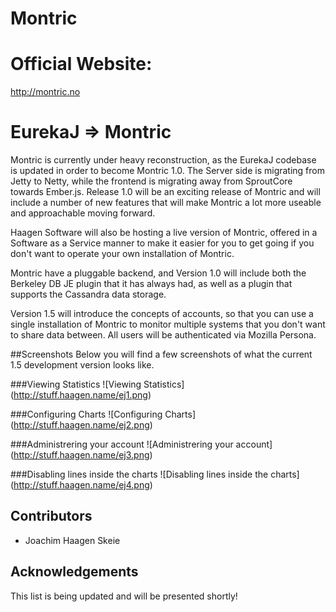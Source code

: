 Montric
======================================

# Official Website: 

<a href="http://montric.no">http://montric.no</a>

# EurekaJ => Montric
Montric is currently under heavy reconstruction, as the EurekaJ codebase is updated in order to become Montric 1.0. The Server side is migrating from Jetty to Netty, while the frontend 
is migrating away from SproutCore towards Ember.js. Release 1.0 will be an exciting release of Montric and will include a number
of new features that will make Montric a lot more useable and approachable moving forward. 

Haagen Software will also be hosting a live version of Montric, offered in a Software as a Service manner to make it easier 
for you to get going if you don't want to operate your own installation of Montric. 

Montric have a pluggable backend, and Version 1.0 will include both the Berkeley DB JE plugin that it has always had, 
as well as a plugin that supports the Cassandra data storage. 

Version 1.5 will introduce the concepts of accounts, so that you can use a single installation of Montric to monitor 
multiple systems that you don't want to share data between. All users will be authenticated via Mozilla Persona. 

##Screenshots
Below you will find a few screenshots of what the current 1.5 development version looks like.

###Viewing Statistics
![Viewing Statistics] (http://stuff.haagen.name/ej1.png)

###Configuring Charts
![Configuring Charts] (http://stuff.haagen.name/ej2.png)

###Administrering your account
![Administrering your account] (http://stuff.haagen.name/ej3.png)

###Disabling lines inside the charts
![Disabling lines inside the charts] (http://stuff.haagen.name/ej4.png)

## Contributors

* Joachim Haagen Skeie

## Acknowledgements

This list is being updated and will be presented shortly!
